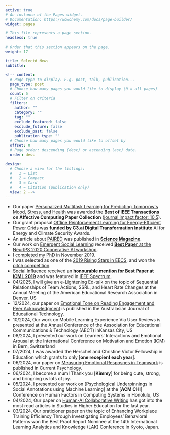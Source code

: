 ```yaml
---
active: true
# An instance of the Pages widget.
# Documentation: https://wowchemy.com/docs/page-builder/
widget: pages

# This file represents a page section.
headless: true

# Order that this section appears on the page.
weight: 17

title: Selectd News
subtitle:

<!-- content:
  # Page type to display. E.g. post, talk, publication...
  page_type: post
  # Choose how many pages you would like to display (0 = all pages)
  count: 5
  # Filter on criteria
  filters:
    author: ""
    category: ""
    tag: ""
    exclude_featured: false
    exclude_future: false
    exclude_past: false
    publication_type: ""
  # Choose how many pages you would like to offset by
  offset: 0
  # Page order: descending (desc) or ascending (asc) date.
  order: desc

design:
  # Choose a view for the listings:
  #   1 = List
  #   2 = Compact
  #   3 = Card
  #   4 = Citation (publication only)
  view: 2 -->
---
```

* Our paper [Personalized Multitask Learning for Predicting Tomorrow's Mood, Stress, and Health](./publication/personalized-multitask-learning-for-predicting-tomorrows-mood-stress-a/) was awarded the **Best of IEEE Transactions on Affective Computing Paper Collection** ([journal impact factor: 10.5](https://ieeexplore.ieee.org/xpl/RecentIssue.jsp?punumber=5165369)).
* Our grant proposal [Offline Reinforcement Learning for Energy-Efficient Power Grids](https://c3dti.ai/c3-announces-energy-climate-awards/) was **funded by C3.ai Digital Transformation Institute** AI for Energy and Climate Security Awards.
* An article about [PAIRED](./publication/paired/) was published in [**Science Magazine**](https://www.sciencemag.org/news/2021/01/who-needs-teacher-artificial-intelligence-designs-lesson-plans-itself).
* Our work on [Emergent Social Learning](./publication/learning-social-learning/) received [**Best Paper** at the NeurIPS 2020 Cooperative AI workshop](https://www.cooperativeai.com/neurips-2020/workshop-papers).
* I [completed my PhD](./publication/social-and-affective-machine-learning/) in November 2019. 
* I was selected as one of the [2019 Rising Stars in EECS](https://www.eecs.mit.edu/news-events/announcements/mits-rising-stars-eecs-2019), and won the [pitch competition](https://publish.illinois.edu/rising-stars/).
* [Social Influence](./publication/social-influence-as-intrinsic-motivation-for-multiagent-deep-reinforce/) received an [**honourable mention for Best Paper at ICML 2019**](https://medium.com/syncedreview/icml-2019-google-eth-zurich-mpi-is-cambridge-prowler-io-share-best-paper-honours-4aeabd5c9fc8) and was featured in [IEEE Spectrum](https://spectrum.ieee.org/tech-talk/computing/software/deepmind-teaches-ai-teamwork).
* 04/2025, I will give an e-Lightening Ed-talk on the topic of Sequential Relationships of Team Actions, SSRL, and Heart Rate Changes at the Annual Meeting of the American Educational Research Association in Denver, US
* 12/2024, our paper on [Emotional Tone on Reading Engagement and Peer Acknowledgment](https://ajet.org.au/index.php/AJET/article/view/9122) is published in the Australasian Journal of Educational Technology. 
* 10/2024, Our work on Mobile Learning Experience Via User Reviews is presented at the Annual Conference of the Association for Educational Communications & Technology (AECT) inKansas City, US
* 08/2024, I presented our work on Learners’ Interactions and Emotional Arousal at the International Conference on Motivation and Emotion (ICM) in Bern, Switzerland
* 07/2024, I was awarded the Herschel and Christine Victor Fellowship in Education which grants to only [**one recepient each year**].
* 06/2024, our paper on [Measuring Emotional Resposnes in Teamwork](https://link.springer.com/article/10.1007/s12144-024-06235-7) is published in Current Psychology.
* 06/2024, I become a mum! Thank you [**Kimmy**] for being cute, strong, and bringning us lots of joy.
* 05/2024, I presented our work on [Psychological Underpinnings in Social Annotations using Machine Learning] at the [**ACM CHI**] Conference on Human Factors in Computing Systems in Honolulu, US
* 04/2024, Our paper on [Human-AI Collaborative Writing](https://www-tandfonline-com.proxy3.library.mcgill.ca/doi/full/10.1080/03075079.2024.2323593) has got into the most read articles in Studies in Higher Education for the last year. 
* 03/2024, Our praticioner paper on the topic of Enhancing Workplace Training Efficiency Through Investigating Employees’ Behavioral Patterns won the Best Pract Report Nominee at the 14th International Learning Analytics and Knowledge (LAK) Conference in Kyoto, Japan. 